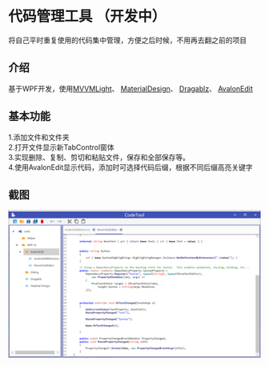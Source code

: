 # 代码管理工具  （开发中）
将自己平时重复使用的代码集中管理，方便之后时候，不用再去翻之前的项目

## 介绍
基于WPF开发，使用[MVVMLight](http://www.mvvmlight.net/)、
[MaterialDesign](https://github.com/MaterialDesignInXAML/MaterialDesignInXamlToolkit)、
[Dragablz](https://github.com/ButchersBoy/Dragablz)、
[AvalonEdit](http://avalonedit.net/)

## 基本功能
1.添加文件和文件夹<br>
2.打开文件显示新TabControl窗体<br>
3.实现删除、复制、剪切和粘贴文件，保存和全部保存等。<br>
4.使用AvalonEdit显示代码，添加时可选择代码后缀，根据不同后缀高亮关键字

## 截图
![screenshot_1](https://github.com/goensin/CodeTool/blob/master/CodeTool/Image/screenshot_1.png?raw=true)
